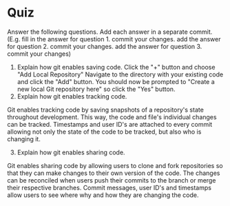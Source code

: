 # Quiz

Answer the following questions. Add each answer in a separate commit. (E.g. fill in the answer for question 1. commit your changes. add the answer for question 2. commit your changes. add the answer for question 3. commit your changes)

1. Explain how git enables saving code.
Click the "+" button and choose "Add Local Repository"
Navigate to the directory with your existing code and click the "Add" button.
You should now be prompted to "Create a new local Git repository here" so click the "Yes" button.
2. Explain how git enables tracking code.

Git enables tracking code by saving snapshots of a repository's state throughout development. This way, the code and file's individual changes can be tracked. Timestamps and user ID's are attached to every commit allowing not only the state of the code to be tracked, but also who is changing it.

3. Explain how git enables sharing code.

Git enables sharing code by allowing users to clone and fork repositories so that they can make changes to their own version of the code. The changes can be reconciled when users push their commits to the branch or merge their respective branches. Commit messages, user ID's and timestamps allow users to see where why and how they are changing the code.
